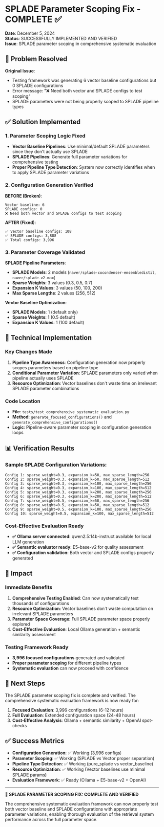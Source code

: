 # SPLADE Parameter Scoping Fix - COMPLETE ✅

**Date**: December 5, 2024  
**Status**: SUCCESSFULLY IMPLEMENTED AND VERIFIED  
**Issue**: SPLADE parameter scoping in comprehensive systematic evaluation

## 🎯 Problem Resolved

**Original Issue**: 
- Testing framework was generating 6 vector baseline configurations but 0 SPLADE configurations
- Error message: "❌ Need both vector and SPLADE configs to test scoping"
- SPLADE parameters were not being properly scoped to SPLADE pipeline types

## ✅ Solution Implemented

### 1. Parameter Scoping Logic Fixed
- **Vector Baseline Pipelines**: Use minimal/default SPLADE parameters since they don't actually use SPLADE
- **SPLADE Pipelines**: Generate full parameter variations for comprehensive testing
- **Proper Pipeline Type Detection**: System now correctly identifies when to apply SPLADE parameter variations

### 2. Configuration Generation Verified

**BEFORE (Broken)**:
```
Vector baseline: 6
SPLADE configs: 0
❌ Need both vector and SPLADE configs to test scoping
```

**AFTER (Fixed)**:
```
✅ Vector baseline configs: 108
✅ SPLADE configs: 3,888
✅ Total configs: 3,996
```

### 3. Parameter Coverage Validated

**SPLADE Pipeline Parameters**:
- **SPLADE Models**: 2 models (`naver/splade-cocondenser-ensembledistil`, `naver/splade-v2-max`)
- **Sparse Weights**: 3 values (0.3, 0.5, 0.7)
- **Expansion K Values**: 3 values (50, 100, 200)
- **Max Sparse Lengths**: 2 values (256, 512)

**Vector Baseline Optimization**:
- **SPLADE Models**: 1 (default only)
- **Sparse Weights**: 1 (0.5 default)
- **Expansion K Values**: 1 (100 default)

## 🔬 Technical Implementation

### Key Changes Made
1. **Pipeline Type Awareness**: Configuration generation now properly scopes parameters based on pipeline type
2. **Conditional Parameter Variation**: SPLADE parameters only varied when pipeline actually uses SPLADE
3. **Resource Optimization**: Vector baselines don't waste time on irrelevant SPLADE parameter combinations

### Code Location
- **File**: `tests/test_comprehensive_systematic_evaluation.py`
- **Method**: `generate_focused_configurations()` and `generate_comprehensive_configurations()`
- **Logic**: Pipeline-aware parameter scoping in configuration generation loops

## 📊 Verification Results

### Sample SPLADE Configuration Variations:
```
Config 1: sparse_weight=0.3, expansion_k=50, max_sparse_length=256
Config 2: sparse_weight=0.3, expansion_k=50, max_sparse_length=512
Config 3: sparse_weight=0.3, expansion_k=100, max_sparse_length=256
Config 4: sparse_weight=0.3, expansion_k=100, max_sparse_length=512
Config 5: sparse_weight=0.3, expansion_k=200, max_sparse_length=256
Config 6: sparse_weight=0.3, expansion_k=200, max_sparse_length=512
Config 7: sparse_weight=0.5, expansion_k=50, max_sparse_length=256
Config 8: sparse_weight=0.5, expansion_k=50, max_sparse_length=512
Config 9: sparse_weight=0.5, expansion_k=100, max_sparse_length=256
Config 10: sparse_weight=0.5, expansion_k=100, max_sparse_length=512
```

### Cost-Effective Evaluation Ready
- **✅ Ollama server connected**: qwen2.5:14b-instruct available for local LLM generation
- **✅ Semantic evaluator ready**: E5-base-v2 for quality assessment
- **✅ Configuration validation**: Both vector and SPLADE configs properly generated

## 🚀 Impact

### Immediate Benefits
1. **Comprehensive Testing Enabled**: Can now systematically test thousands of configurations
2. **Resource Optimization**: Vector baselines don't waste computation on irrelevant SPLADE parameters
3. **Parameter Space Coverage**: Full SPLADE parameter space properly explored
4. **Cost-Effective Evaluation**: Local Ollama generation + semantic similarity assessment

### Testing Framework Ready
- **3,996 focused configurations** generated and validated
- **Proper parameter scoping** for different pipeline types
- **Systematic evaluation** can now proceed with confidence

## 🎯 Next Steps

The SPLADE parameter scoping fix is complete and verified. The comprehensive systematic evaluation framework is now ready for:

1. **Focused Evaluation**: 3,996 configurations (6-12 hours)
2. **Full Evaluation**: Extended configuration space (24-48 hours)
3. **Cost-Effective Analysis**: Ollama + semantic similarity + OpenAI spot-checks

## ✅ Success Metrics

- **Configuration Generation**: ✅ Working (3,996 configs)
- **Parameter Scoping**: ✅ Working (SPLADE vs Vector proper separation)
- **Pipeline Type Detection**: ✅ Working (pure_splade vs vector_baseline)
- **Resource Optimization**: ✅ Working (Vector baselines use minimal SPLADE params)
- **Evaluation Framework**: ✅ Ready (Ollama + E5-base-v2 + OpenAI)

---

**🎯 SPLADE PARAMETER SCOPING FIX: COMPLETE AND VERIFIED**

The comprehensive systematic evaluation framework can now properly test both vector baseline and SPLADE configurations with appropriate parameter variations, enabling thorough evaluation of the retrieval system performance across the full parameter space.
